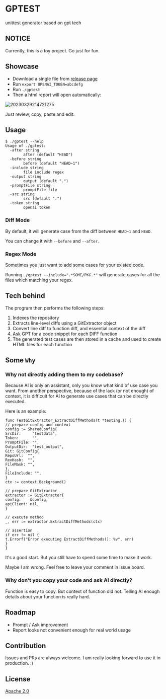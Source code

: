 # GPTEST

unittest generator based on gpt tech

## NOTICE

Currently, this is a toy project. Go just for fun.

## Showcase

- Download a single file from [release page](https://github.com/opensibyl/gptest/releases)
- Run `export OPENAI_TOKEN=abcdefg`
- Run `./gptest`
- Then a html report will open automatically:

![20230329214721275](https://user-images.githubusercontent.com/13421694/228559732-332e086c-da8f-4a76-8812-1a66b61356b8.gif)

Just review, copy, paste and edit.

## Usage

```text
$ ./gptest --help
Usage of ./gptest:
  -after string
    	after (default "HEAD")
  -before string
    	before (default "HEAD~1")
  -include string
    	file include regex
  -output string
    	output (default ".")
  -promptFile string
    	promptFile file
  -src string
    	src (default ".")
  -token string
    	openai token
```

### Diff Mode

By default, it will generate case from the diff between `HEAD~1` and `HEAD`.

You can change it with `--before` and `--after`.

### Regex Mode

Sometimes you just want to add some cases for your existed code.

Running `./gptest --include=".*SOME/PKG.*"` will generate cases for all the files which matching your regex.

## Tech behind

The program then performs the following steps:

1. Indexes the repository
2. Extracts line-level diffs using a GitExtractor object
3. Convert line diff to function diff, and essential context of the diff
4. Ask GPT for a code snippet for each DIFF function
5. The generated test cases are then stored in a cache and used to create HTML files for each function

## Some `Why`

### Why not directly adding them to my codebase?

Because AI is only an assistant, only you know what kind of use case you want.
From another perspective, because of the lack (or not enough) of context, it is difficult for AI to generate use cases
that can be directly executed.

Here is an example:

```golang
func TestGitExtractor_ExtractDiffMethods(t *testing.T) {
// prepare config and context
config := SharedConfig{
SrcDir:     "testdata",
Token:      "",
PromptFile: "",
OutputDir:  "test_output",
Git: GitConfig{
RepoUrl:  "",
RevHash:  "",
FileMask: "",
},
FileInclude: "",
}
ctx := context.Background()

// prepare GitExtractor
extractor := GitExtractor{
config:    &config,
apiClient: nil,
}

// execute method
_, err := extractor.ExtractDiffMethods(ctx)

// assertion
if err != nil {
t.Errorf("Error executing ExtractDiffMethods(): %v", err)
}
}
```

It's a good start. But you still have to spend some time to make it work.

Maybe I am wrong. Feel free to leave your comment in issue board.

### Why don't you copy your code and ask AI directly?

Function is easy to copy. But context of function did not.
Telling AI enough details about your function is really hard.

## Roadmap

- Prompt / Ask improvement
- Report looks not convenient enough for real world usage

## Contribution

Issues and PRs are always welcome. I am really looking forward to use it in production. :)

## License

[Apache 2.0](LICENSE)
